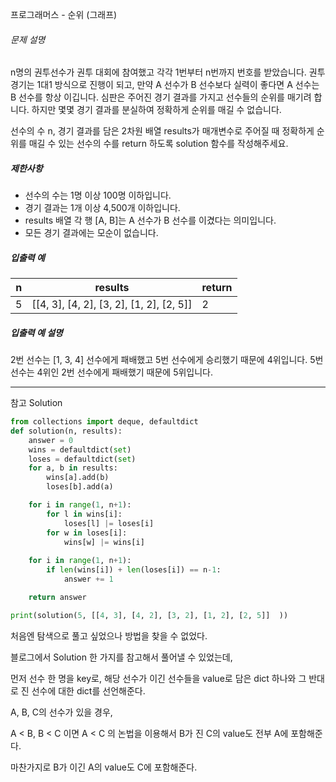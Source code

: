 프로그래머스 - 순위 (그래프)

###### 문제 설명

n명의 권투선수가 권투 대회에 참여했고 각각 1번부터 n번까지 번호를 받았습니다. 권투 경기는 1대1 방식으로 진행이 되고, 만약 A 선수가 B 선수보다 실력이 좋다면 A 선수는 B 선수를 항상 이깁니다. 심판은 주어진 경기 결과를 가지고 선수들의 순위를 매기려 합니다. 하지만 몇몇 경기 결과를 분실하여 정확하게 순위를 매길 수 없습니다.

선수의 수 n, 경기 결과를 담은 2차원 배열 results가 매개변수로 주어질 때 정확하게 순위를 매길 수 있는 선수의 수를 return 하도록 solution 함수를 작성해주세요.

##### 제한사항

- 선수의 수는 1명 이상 100명 이하입니다.
- 경기 결과는 1개 이상 4,500개 이하입니다.
- results 배열 각 행 [A, B]는 A 선수가 B 선수를 이겼다는 의미입니다.
- 모든 경기 결과에는 모순이 없습니다.

##### 입출력 예

| n    | results                                  | return |
| ---- | ---------------------------------------- | ------ |
| 5    | [[4, 3], [4, 2], [3, 2], [1, 2], [2, 5]] | 2      |

##### 입출력 예 설명

2번 선수는 [1, 3, 4] 선수에게 패배했고 5번 선수에게 승리했기 때문에 4위입니다.
5번 선수는 4위인 2번 선수에게 패배했기 때문에 5위입니다.

---

참고 Solution

```python
from collections import deque, defaultdict
def solution(n, results):
    answer = 0
    wins = defaultdict(set)
    loses = defaultdict(set)
    for a, b in results:
        wins[a].add(b)
        loses[b].add(a)

    for i in range(1, n+1):
        for l in wins[i]:
            loses[l] |= loses[i]
        for w in loses[i]:
            wins[w] |= wins[i]
    
    for i in range(1, n+1):
        if len(wins[i]) + len(loses[i]) == n-1:
            answer += 1

    return answer

print(solution(5, [[4, 3], [4, 2], [3, 2], [1, 2], [2, 5]]	))
```

처음엔 탐색으로 풀고 싶었으나 방법을 찾을 수 없었다.

블로그에서 Solution 한 가지를 참고해서 풀어낼 수 있었는데,

먼저 선수 한 명을 key로, 해당 선수가 이긴 선수들을 value로 담은 dict 하나와 그 반대로 진 선수에 대한 dict를 선언해준다.

A, B, C의 선수가 있을 경우,

A < B, B < C 이면 A < C 의 논법을 이용해서 B가 진 C의 value도 전부 A에 포함해준다.

마찬가지로 B가 이긴 A의 value도 C에 포함해준다.